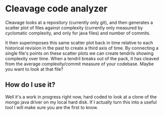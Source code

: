 # Cleavage code analyzer

Cleavage looks at a repository (currently only git), and then generates a scatter plot
of files against complexity (currently only measured by cyclomatic complexity, and only for java files)
 and number of commits.

It then superimposes this same scatter plot back in time relative to each historical revision in
the past to create a third axis of time. By connecting a single file's points on these scatter plots
we can create tendrils showing complexity over time. When a tendril breaks out of the pack, it has cleaved
from the average complexity/commit measure of your codebase. Maybe you want to look at that file?

## How do I use it?

Well it's a work in progress right now, hard coded to look at a clone of the mongo java driver on my 
local hard disk. If I actually turn this into a useful tool I will make sure you are the first to know.
